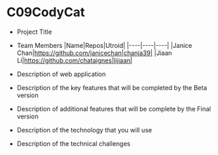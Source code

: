 # C09CodyCat
+ Project Title

+ Team Members
|Name|Repos|Utroid|
|----|----|----|
|Janice Chan|https://github.com/janicechan|chanja39|
|Jiaan Li|https://github.com/chataignes|lijiaan|


+ Description of web application

+ Description of the key features that will be completed by the Beta version

+ Description of additional features that will be complete by the Final version

+ Description of the technology that you will use

+ Description of the technical challenges
